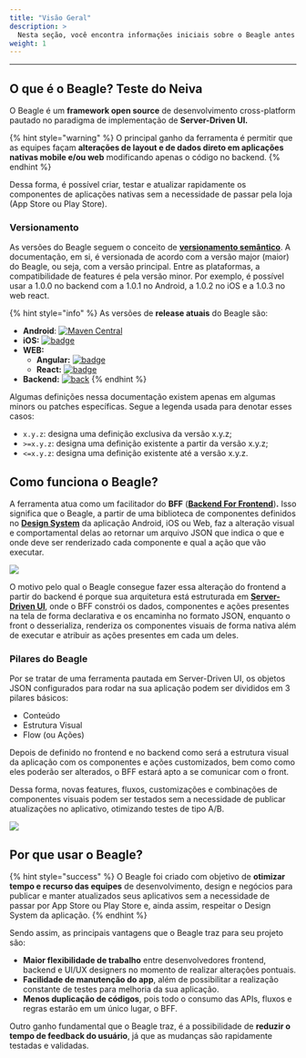 ```yaml
---
title: "Visão Geral"
description: >
  Nesta seção, você encontra informações iniciais sobre o Beagle antes de se aprofundar no produto.
weight: 1
---
```


---

## O que é o Beagle? Teste do Neiva

O Beagle é um **framework open source** de desenvolvimento cross-platform pautado no paradigma de implementação de **Server-Driven UI.** 

{% hint style="warning" %}
O principal ganho da ferramenta é permitir que as equipes façam **alterações de layout e de dados direto em aplicações nativas mobile e/ou web** modificando apenas o código no backend.
{% endhint %}

Dessa forma, é possível criar, testar e atualizar rapidamente os componentes de aplicações nativas sem a necessidade de passar pela loja \(App Store ou Play Store\).

### Versionamento <a id="version"></a>

As versões do Beagle seguem o conceito de [**versionamento semântico**](https://semver.org/). A documentação, em si, é versionada de acordo com a versão major \(maior\) do Beagle, ou seja, com a versão principal. Entre as plataformas, a compatibilidade de features é pela versão minor. Por exemplo, é possível usar a 1.0.0 no backend com a 1.0.1 no Android, a 1.0.2 no iOS e a 1.0.3 no web react.

{% hint style="info" %}
As versões de **release atuais** do Beagle são:

* **Android**: [![Maven Central](https://img.shields.io/maven-central/v/br.com.zup.beagle/android)](https://mvnrepository.com/artifact/br.com.zup.beagle/android)
* **iOS:** [![badge](https://img.shields.io/cocoapods/v/Beagle)]()
* **WEB:** 
  * **Angular:** [![badge](https://img.shields.io/npm/v/@zup-it/beagle-angular?logo=Angular)](https://github.com/ZupIT/beagle-web-angular)
  * **React:** [![badge](https://img.shields.io/npm/v/@zup-it/beagle-react?logo=React)](https://github.com/ZupIT/beagle-web-react)
* **Backend:** [![back](https://camo.githubusercontent.com/27998a386042ecb2cae7b9f09ae159bd07c935bd/68747470733a2f2f696d672e736869656c64732e696f2f6d6176656e2d63656e7472616c2f762f62722e636f6d2e7a75702e626561676c652f6672616d65776f726b)](https://mvnrepository.com/artifact/br.com.zup.beagle/framework)
{% endhint %}

Algumas definições nessa documentação existem apenas em algumas minors ou patches específicas. Segue a legenda usada para denotar esses casos:

* `x.y.z`: designa uma definição exclusiva da versão x.y.z;
* `>=x.y.z`: designa uma definição existente a partir da versão x.y.z;
* `<=x.y.z`: designa uma definição existente até a versão x.y.z.

## Como funciona o Beagle?

A ferramenta atua como um facilitador do **BFF** \([**Backend For Frontend**](principais-conceitos.md#backend-for-frontend)\)**.** Isso significa que o Beagle, a partir de uma biblioteca de componentes definidos no [**Design System**](principais-conceitos.md#design-system) da aplicação Android, iOS ou Web, faz a alteração visual e comportamental delas ao retornar um arquivo JSON que indica o que e onde deve ser renderizado cada componente e qual a ação que vão executar.

![](.gitbook/assets/beaglemobileback.png)

O motivo pelo qual o Beagle consegue fazer essa alteração do frontend a partir do backend é porque sua arquitetura está estruturada em [**Server-Driven UI**](principais-conceitos.md#server-driven-ui), onde o BFF constrói os dados, componentes e ações presentes na tela de forma declarativa e os encaminha no formato JSON, enquanto o front o desserializa, renderiza os componentes visuais de forma nativa além de executar e atribuir as ações presentes em cada um deles.

### Pilares do Beagle

Por se tratar de uma ferramenta pautada em Server-Driven UI, os objetos JSON configurados para rodar na sua aplicação podem ser divididos em 3 pilares básicos:

* Conteúdo
* Estrutura Visual 
* Flow \(ou Ações\) 

Depois de definido no frontend e no backend como será a estrutura visual da aplicação com os componentes e ações customizados, bem como como eles poderão ser alterados, o BFF estará apto a se comunicar com o front.

Dessa forma, novas features, fluxos, customizações e combinações de componentes visuais podem ser testados sem a necessidade de publicar atualizações no aplicativo, otimizando testes de tipo A/B.

![](.gitbook/assets/beaglecomp.png)

## Por que usar o Beagle?

{% hint style="success" %}
O Beagle foi criado com objetivo de **otimizar tempo e recurso das equipes** de desenvolvimento, design e negócios para publicar e manter atualizados seus aplicativos sem a necessidade de passar por App Store ou Play Store e, ainda assim, respeitar o Design System da aplicação. 
{% endhint %}

Sendo assim, as principais vantagens que o Beagle traz para seu projeto são: 

* **Maior flexibilidade de trabalho** entre desenvolvedores frontend, backend e UI/UX designers no momento de realizar alterações pontuais.  
* **Facilidade de manutenção do app**, além de possibilitar a realização constante de testes para melhoria da sua aplicação. 
* **Menos duplicação de códigos**, pois todo o consumo das APIs, fluxos e regras estarão em um único lugar, o BFF.

Outro ganho fundamental que o Beagle traz, é a possibilidade de **reduzir o tempo de feedback do usuário**, já que as mudanças são rapidamente testadas e validadas. 
